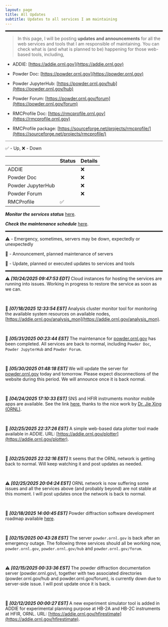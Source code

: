 ```yaml
---
layout: page
title: All Updates
subtitle: Updates to all services I am maintaining
---
```


<style>
    .thick-line {
        border: 0;
        height: 3px; /* Adjust the thickness of the line here */
        background-color: black; /* Change the color of the line if needed */
    }
    .thick-line1 {
        border: 0;
        height: 1px; /* Adjust the thickness of the line here */
        background-color: grey; /* Change the color of the line if needed */
    }
</style>

<hr class="thick-line">

> In this page, I will be posting **updates and announcements** for all the web services and tools that I am responsible of maintaining. You can check what is (and what is planned to be) happening for those web-based tools, including,

- ADDIE: [https://addie.ornl.gov](https://addie.ornl.gov)

- Powder Doc: [https://powder.ornl.gov](https://powder.ornl.gov)

- Powder JupyterHub: [https://powder.ornl.gov/hub](https://powder.ornl.gov/hub)

- Powder Forum: [https://powder.ornl.gov/forum](https://powder.ornl.gov/forum)

- RMCProfile Doc: [https://rmcprofile.ornl.gov](https://rmcprofile.ornl.gov)

- RMCProfile package: [https://sourceforge.net/projects/rmcprofile/](https://sourceforge.net/projects/rmcprofile/)

<hr class="thick-line1">

✅ - Up, ❌ - Down

|                   | Status | Details |
|-------------------|--------|---------|
| ADDIE             |       | ❌        |
| Powder Doc        |       | ❌        |
| Powder JupyterHub |       | ❌        |
| Powder Forum      |       | ❌        |
| RMCProfile        | ✅      |         |

***Monitor the services status*** <a href="https://uptime.ornl.gov/status/resources" target="_blank">here</a>.

***Check the maintenance schedule*** <a href="https://powder.ornl.gov/forum/calendar.php" target="_blank">here</a>.

<hr class="thick-line">

⚠️ - Emergency, sometimes, servers may be down, expectedly or unexpectedly

📢 - Announcement, planned maintenance of servers

📝 - Update, planned or executed updates to services and tools

<hr class="thick-line">

⚠️ ***[10/24/2025 09:47:53 EDT]*** Cloud instances for hosting the services are running into issues. Working in progress to restore the service as soon as we can.

<br>

📝 ***[07/18/2025 12:33:54 EST]*** Analysis cluster monitor tool for monitoring the available system resources on available nodes, [https://addie.ornl.gov/analysis_mon](https://addie.ornl.gov/analysis_mon).

<br>

📢 ***[05/31/2025 00:23:44 EST]*** The maintenance for [powder.ornl.gov](https://powder.ornl.gov) has been completed. All services are back to normal, including `Powder Doc`, `Powder JupyterHub` and `Powder Forum`.

<br>

📢 ***[05/30/2025 01:48:18 EST]*** We will update the server for [powder.ornl.gov](https://powder.ornl.gov) today and tomorrow. Please expect disconnections of the website during this period. We will announce once it is back normal.

<br>

📝 ***[04/24/2025 17:10:33 EST]*** SNS and HFIR instruments monitor mobile apps are available. See the link [here](https://powder.ornl.gov/collections/mobile_apps.html), thanks to the nice work by [Dr. Jie Xing (ORNL)](https://www.ornl.gov/staff-profile/jie-xing).

<br>

📝 ***[02/25/2025 22:37:26 EST]*** A simple web-based data plotter tool made available in ADDIE. URL: [https://addie.ornl.gov/plotter](https://addie.ornl.gov/plotter).

<br>

📝 ***[02/25/2025 22:32:16 EST]*** It seems that the ORNL network is getting back to normal. Will keep watching it and post updates as needed.

<br>

⚠️ ***[02/25/2025 20:04:24 EST]*** ORNL network is now suffering some issues and all the services above (and probably beyond) are not stable at this moment. I will post updates once the network is back to normal.

<br>

📝 ***[02/18/2025 14:00:45 EST]*** Powder diffraction software development roadmap available [here](https://powder.ornl.gov/work_items/roadmap.html).

<br>

📝 ***[02/15/2025 00:43:28 EST]*** The server `powder.ornl.gov` is back after an emergency outage. The following three services should all be working now, `powder.ornl.gov`, `powder.ornl.gov/hub` and `powder.ornl.gov/forum`.

<br>

⚠️ ***[02/15/2025 00:33:36 EST]*** The powder diffraction documentation server (powder.ornl.gov), together with two associated directories (powder.ornl.gov/hub and powder.ornl.gov/forum), is currently down due to server-side issue. I will post update once it is back.

<br>

📝 ***[02/12/2025 00:00:27 EST]*** A new experiment simulator tool is added in ADDIE for experimental planning purpose at HB-2A and HB-2C instruments at HFIR, ORNL. URL: [https://addie.ornl.gov/hfirestimate](https://addie.ornl.gov/hfirestimate).
